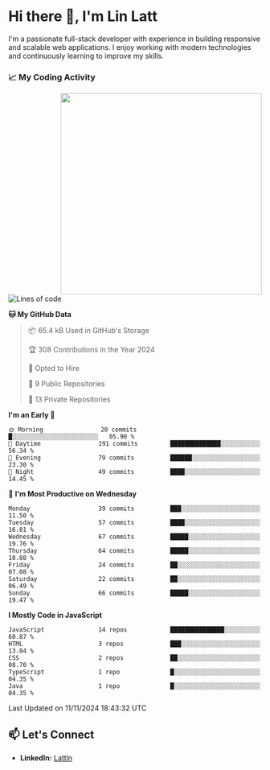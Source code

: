 # Hi there 👋, I'm Lin Latt

I'm a passionate full-stack developer with experience in building responsive and scalable web applications. I enjoy working with modern technologies and continuously learning to improve my skills.

### 📈 My Coding Activity 
<img src="https://github.com/user-attachments/assets/6cec4854-3eec-4600-9120-9be1d3cb2bfe"  width="400px" align="right">

<!--START_SECTION:waka-->
![Lines of code](https://img.shields.io/badge/From%20Hello%20World%20I%27ve%20Written-261.8%20thousand%20lines%20of%20code-blue)

**🐱 My GitHub Data** 

> 📦 65.4 kB Used in GitHub's Storage 
 > 
> 🏆 308 Contributions in the Year 2024
 > 
> 💼 Opted to Hire
 > 
> 📜 9 Public Repositories 
 > 
> 🔑 13 Private Repositories 
 > 
**I'm an Early 🐤** 

```text
🌞 Morning                20 commits          █░░░░░░░░░░░░░░░░░░░░░░░░   05.90 % 
🌆 Daytime                191 commits         ██████████████░░░░░░░░░░░   56.34 % 
🌃 Evening                79 commits          ██████░░░░░░░░░░░░░░░░░░░   23.30 % 
🌙 Night                  49 commits          ████░░░░░░░░░░░░░░░░░░░░░   14.45 % 
```
📅 **I'm Most Productive on Wednesday** 

```text
Monday                   39 commits          ███░░░░░░░░░░░░░░░░░░░░░░   11.50 % 
Tuesday                  57 commits          ████░░░░░░░░░░░░░░░░░░░░░   16.81 % 
Wednesday                67 commits          █████░░░░░░░░░░░░░░░░░░░░   19.76 % 
Thursday                 64 commits          █████░░░░░░░░░░░░░░░░░░░░   18.88 % 
Friday                   24 commits          ██░░░░░░░░░░░░░░░░░░░░░░░   07.08 % 
Saturday                 22 commits          ██░░░░░░░░░░░░░░░░░░░░░░░   06.49 % 
Sunday                   66 commits          █████░░░░░░░░░░░░░░░░░░░░   19.47 % 
```


**I Mostly Code in JavaScript** 

```text
JavaScript               14 repos            ███████████████░░░░░░░░░░   60.87 % 
HTML                     3 repos             ███░░░░░░░░░░░░░░░░░░░░░░   13.04 % 
CSS                      2 repos             ██░░░░░░░░░░░░░░░░░░░░░░░   08.70 % 
TypeScript               1 repo              █░░░░░░░░░░░░░░░░░░░░░░░░   04.35 % 
Java                     1 repo              █░░░░░░░░░░░░░░░░░░░░░░░░   04.35 % 
```




 Last Updated on 11/11/2024 18:43:32 UTC
<!--END_SECTION:waka-->

## 📫 Let's Connect

- **LinkedIn:** [Lattln](https://linkedin.com/in/lin-latt)
<!-- - **Portfolio:** [Your Portfolio](https://yourportfolio.com) -->
